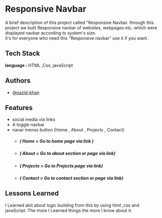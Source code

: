 
# Responsive Navbar

A brief description of this project called "Responsive Navbar. 
through this project we built Responsive navbar of websites, webpages etc. which were displayed navbar according to system's size.  
it's for everyone who need this "Responsive navbar" use it if you want .


## Tech Stack

**language :** HTML ,Css, javaScript




## Authors

- [@nazid-khan](https://github.com/nazid-khan)


## Features

- social media  via links
- A toggle navbar
- navar menus button (Home , About , Projects , Contact)
  - ##### ( Home = Go to home page via link )
  - ##### ( About = Go to about section or page via link) 
  - ##### ( Projects = Go to Projects page via link)
  - ##### ( Contact = Go to contact section or page via link)  



## Lessons Learned

I Learned alot about logic building from this by using html ,css and javaScript.
The more I Learned things the more I know about it. 
